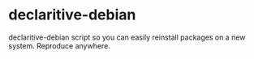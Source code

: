# declaritive-debian
declaritive-debian script so you can easily reinstall packages on a new system. Reproduce anywhere.
